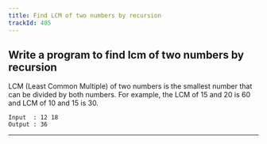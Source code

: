 ```yaml
---
title: Find LCM of two numbers by recursion
trackId: 405
---
```


## Write a program to find lcm of two numbers by recursion

LCM (Least Common Multiple) of two numbers is the smallest number that can be divided by both numbers. For example, the LCM of 15 and 20 is 60 and LCM of 10 and 15 is 30.

```
Input  : 12 18
Output : 36
```

---

